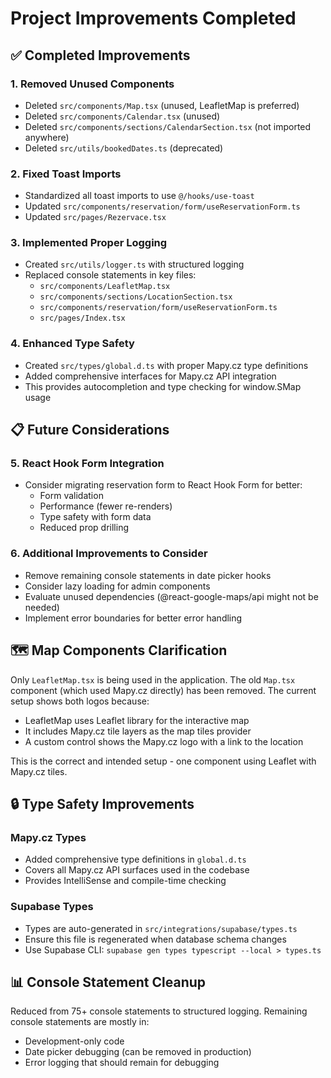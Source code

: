 # Project Improvements Completed

## ✅ Completed Improvements

### 1. Removed Unused Components
- Deleted `src/components/Map.tsx` (unused, LeafletMap is preferred)
- Deleted `src/components/Calendar.tsx` (unused)
- Deleted `src/components/sections/CalendarSection.tsx` (not imported anywhere)
- Deleted `src/utils/bookedDates.ts` (deprecated)

### 2. Fixed Toast Imports
- Standardized all toast imports to use `@/hooks/use-toast`
- Updated `src/components/reservation/form/useReservationForm.ts`
- Updated `src/pages/Rezervace.tsx`

### 3. Implemented Proper Logging
- Created `src/utils/logger.ts` with structured logging
- Replaced console statements in key files:
  - `src/components/LeafletMap.tsx`
  - `src/components/sections/LocationSection.tsx`
  - `src/components/reservation/form/useReservationForm.ts`
  - `src/pages/Index.tsx`

### 4. Enhanced Type Safety
- Created `src/types/global.d.ts` with proper Mapy.cz type definitions
- Added comprehensive interfaces for Mapy.cz API integration
- This provides autocompletion and type checking for window.SMap usage

## 📋 Future Considerations

### 5. React Hook Form Integration
- Consider migrating reservation form to React Hook Form for better:
  - Form validation
  - Performance (fewer re-renders)
  - Type safety with form data
  - Reduced prop drilling

### 6. Additional Improvements to Consider
- Remove remaining console statements in date picker hooks
- Consider lazy loading for admin components
- Evaluate unused dependencies (@react-google-maps/api might not be needed)
- Implement error boundaries for better error handling

## 🗺️ Map Components Clarification

Only `LeafletMap.tsx` is being used in the application. The old `Map.tsx` component (which used Mapy.cz directly) has been removed. The current setup shows both logos because:
- LeafletMap uses Leaflet library for the interactive map
- It includes Mapy.cz tile layers as the map tiles provider
- A custom control shows the Mapy.cz logo with a link to the location

This is the correct and intended setup - one component using Leaflet with Mapy.cz tiles.

## 🔒 Type Safety Improvements

### Mapy.cz Types
- Added comprehensive type definitions in `global.d.ts`
- Covers all Mapy.cz API surfaces used in the codebase
- Provides IntelliSense and compile-time checking

### Supabase Types
- Types are auto-generated in `src/integrations/supabase/types.ts`
- Ensure this file is regenerated when database schema changes
- Use Supabase CLI: `supabase gen types typescript --local > types.ts`

## 📊 Console Statement Cleanup
Reduced from 75+ console statements to structured logging. Remaining console statements are mostly in:
- Development-only code
- Date picker debugging (can be removed in production)
- Error logging that should remain for debugging